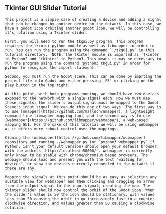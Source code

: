 ## Tkinter GUI Slider Tutorial
    This project is a simple case of creating a device and adding a signal that can be changed by another device on the network. In this case, we have a godot icon orbiting another godot icon, we will be controlling it's rotation using a Tkinter slider.

    First, you will need to run the tkgui.py program. This program requires the tkinter python module as well as libmapper in order to run. You can run the program using the command `./tkgui.py` in this tutorial directory. `NOTE: the tkinter module is imported as 'Tkinter' in Python2 and 'tkinter' in Python3. This means it may be necessary to run the program using the command 'python3 tkgui.py' in order for python to recognize the import statement.` 

    Second, you must run the Godot scene. This can be done by imprting the project file into Godot and either pressing 'F5' or clicking on the play button in the top right.

    At this point, with both programs running, we should have two devices exposed to the network with a single signal each. Now we must map these signals; the slider's output signal must be mapped to the Godot Scene's input signal. We can do this one of two ways. The first way is to use [umapper](https://github.com/malloch/umapper), a lightweight command-line libmapper mapping tool, and the second way is to use [webmapper](https://github.com/libmapper/webmapper), a web-based mapping GUI. For the sake of this tutorial we will be using webmapper as it offers more robust control over the mappings.

    Cloning the [webmapper](https://github.com/libmapper/webmapper) repository and running ./webmapper.py (or `python3 webmapper.py` if Python3 isn't your default version) should open your default browser with the address `http://localhost:50000/`. webmapper is currently only known to be stable with chrome/chromium based browsers. The webpage should load and present you with the text "waiting for devices", or show the devices currently connected to the network if there are any.

    Mapping the signals at this point should be as easy as selecting any suitable view for webmapper and then clicking and dragging an arrow from the output signal to the input signal, creating the map. The tkinter slider should now control the orbit of the Godot icon. When the slider's value is 50 the icon should be stationary, with values less than 50 causing the orbit to go increasingly fast in a counter-clockwise direction, and values greater than 50 causing a clockwise rotation.
    